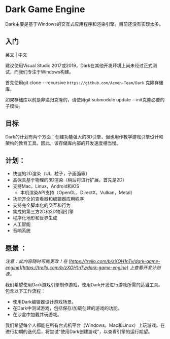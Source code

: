# Dark Game Engine

Dark主要是基于Windows的交互式应用程序和渲染引擎。目前还没有实现太多。

## 入门


[英文](https://github.com/Acmen-Team/Dark/blob/huangxin/README.md) | 中文

建议使用Visual Studio 2017或2019，Dark在其他开发环境上尚未经过正式测试，而我们专注于Windows构建。

首先使用git clone --recursive `https://github.com/Acmen-Team/Dark` 克隆存储库。

如果存储库以前是非递归克隆的，请使用git submodule update --init克隆必要的子模块。

## 目标
Dark的计划有两个方面：创建功能强大的3D引擎，但也用作教学游戏引擎设计和架构的教育工具。因此，该存储库内部的开发速度相当慢。

## 计划：
- 快速的2D渲染（UI，粒子，子画面等）
- 高保真基于物理的3D渲染（稍后将进行扩展，首先是2D）
- 支持Mac，Linux，Android和iOS
    - 本机渲染API支持（OpenGL，DirectX，Vulkan，Metal）
- 功能齐全的查看器和编辑器应用程序
- 支持完全脚本化的交互和行为
- 集成的第三方2D和3D物理引擎
- 程序化地形和世界生成
- 人工智能
- 音响系统

## 愿景 ：
*注意：此内容随时可能更改！在 [https://trello.com/b/zXOH1nTv/dark-game-engine](https://trello.com/b/zXOH1nTv/dark-game-engine) 上查看开发计划表。*

我们希望使用Dark游戏引擎制作游戏，使用Dark开发进行游戏所需的适当工具。包含以下工作流程：

- 使用Dark编辑器设计游戏场景。
- 在Dark中测试游戏，包括保存/加载创建的游戏的功能。
- 在沙盒中加载并玩游戏。

我们希望每个人都能在所有台式机平台（Windows，Mac和Linux）上玩游戏。在进行初期的迭代后，将尝试“使用Dark创建游戏”，以查看引擎的运行期望。